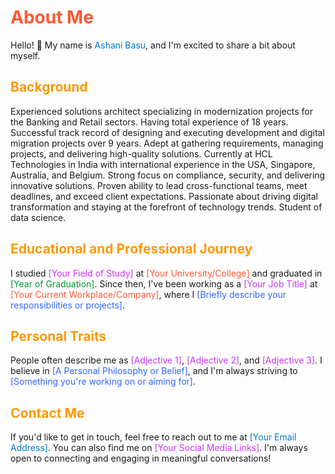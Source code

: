 <!-- Your Name -->
# <span style="color: #ff5733;">About Me</span>

Hello! 👋 My name is <span style="color: #007acc;">Ashani Basu</span>, and I'm excited to share a bit about myself.

## <span style="color: #ff9900;">Background</span>

Experienced solutions architect specializing in modernization projects for the Banking and Retail sectors. Having total experience of 18 years. Successful track record of designing and executing development and digital migration projects over 9 years. Adept at gathering requirements, managing projects, and delivering high-quality solutions. Currently at HCL Technologies in India with international experience in the USA, Singapore, Australia, and Belgium. Strong focus on compliance, security, and delivering innovative solutions. Proven ability to lead cross-functional teams, meet deadlines, and exceed client expectations. Passionate about driving digital transformation and staying at the forefront of technology trends. Student of data science.

## <span style="color: #ff9900;">Educational and Professional Journey</span>

I studied <span style="color: #cc33ff;">[Your Field of Study]</span> at <span style="color: #ff5733;">[Your University/College]</span> and graduated in <span style="color: #009933;">[Year of Graduation]</span>. Since then, I've been working as a <span style="color: #cc33ff;">[Your Job Title]</span> at <span style="color: #ff5733;">[Your Current Workplace/Company]</span>, where I <span style="color: #3366ff;">[Briefly describe your responsibilities or projects]</span>.

## <span style="color: #ff9900;">Personal Traits</span>

People often describe me as <span style="color: #cc33ff;">[Adjective 1]</span>, <span style="color: #cc33ff;">[Adjective 2]</span>, and <span style="color: #cc33ff;">[Adjective 3]</span>. I believe in <span style="color: #3366ff;">[A Personal Philosophy or Belief]</span>, and I'm always striving to <span style="color: #3366ff;">[Something you're working on or aiming for]</span>.

## <span style="color: #ff9900;">Contact Me</span>

If you'd like to get in touch, feel free to reach out to me at <span style="color: #007acc;">[Your Email Address]</span>. You can also find me on <span style="color: #cc33ff;">[Your Social Media Links]</span>. I'm always open to connecting and engaging in meaningful conversations!
